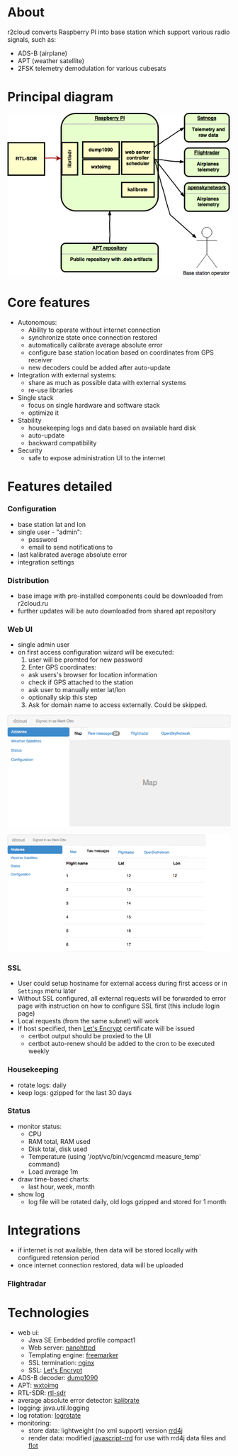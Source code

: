 # About

r2cloud converts Raspberry PI into base station which support various radio signals, such as:

 - ADS-B (airplane)
 - APT (weather satellite)
 - 2FSK telemetry demodulation for various cubesats
 
# Principal diagram

![diagram](diagram.png)

# Core features

 - Autonomous:
   * Ability to operate without internet connection
   * synchronize state once connection restored
   * automatically calibrate average absolute error
   * configure base station location based on coordinates from GPS receiver
   * new decoders could be added after auto-update
 - Integration with external systems:
   * share as much as possible data with external systems
   * re-use libraries
 - Single stack
   * focus on single hardware and software stack
   * optimize it
 - Stability
   * housekeeping logs and data based on available hard disk
   * auto-update
   * backward compatibility
 - Security
   * safe to expose administration UI to the internet
   
# Features detailed

### Configuration

 - base station lat and lon
 - single user - "admin":
   * password
   * email to send notifications to
 - last kalibrated average absolute error
 - integration settings
 
### Distribution

 - base image with pre-installed components could be downloaded from r2cloud.ru
 - further updates will be auto downloaded from shared apt repository
 
### Web UI

 - single admin user
 - on first access configuration wizard will be executed:
   1) user will be promted for new password
   2) Enter GPS coordinates:
     - ask users's browser for location information
     - check if GPS attached to the station
     - ask user to manually enter lat/lon
     - optionally skip this step
   3) Ask for domain name to access externally. Could be skipped.

![airplanes-map](airplanes-map.png)

![airplanes-text](airplanes-text.png)

### SSL

 - User could setup hostname for external access during first access or in `Settings` menu later
 - Without SSL configured, all external requests will be forwarded to error page with instruction on how to configure SSL first (this include login page)
 - Local requests (from the same subnet) will work
 - If host specified, then [Let's Encrypt](https://letsencrypt.org) certificate will be issued
   * certbot output should be proxied to the UI
   * certbot auto-renew should be added to the cron to be executed weekly

### Housekeeping

 - rotate logs: daily
 - keep logs: gzipped for the last 30 days

### Status

 - monitor status:
   * CPU
   * RAM total, RAM used
   * Disk total, disk used
   * Temperature (using '/opt/vc/bin/vcgencmd measure_temp' command)
   * Load average 1m
 - draw time-based charts:
   * last hour, week, month
 - show log
   * log file will be rotated daily, old logs gzipped and stored for 1 month

# Integrations

 - if internet is not available, then data will be stored locally with configured retension period
 - once internet connection restored, data will be uploaded

### Flightradar 

# Technologies

 - web ui: 
   * Java SE Embedded profile compact1
   * Web server: [nanohttpd](https://github.com/NanoHttpd/nanohttpd)
   * Templating engine: [freemarker](http://freemarker.org)
   * SSL termination: [nginx](https://www.nginx.com)
   * SSL: [Let's Encrypt](https://letsencrypt.org)
 - ADS-B decoder: [dump1090](https://github.com/MalcolmRobb/dump1090)
 - APT: [wxtoimg](http://www.wxtoimg.com)
 - RTL-SDR: [rtl-sdr](http://osmocom.org/projects/sdr/wiki/rtl-sdr)
 - average absolute error detector: [kalibrate](https://github.com/steve-m/kalibrate-rtl)
 - logging: java.util.logging
 - log rotation: [logrotate](https://github.com/logrotate/logrotate)
 - monitoring:
   * store data: lightweight (no xml support) version [rrd4j](https://github.com/rrd4j/rrd4j)
   * render data: modified [javascript-rrd](https://github.com/tjfontaine/javascript-rrd) for use with rrd4j data files and [flot](https://github.com/flot/flot) 
